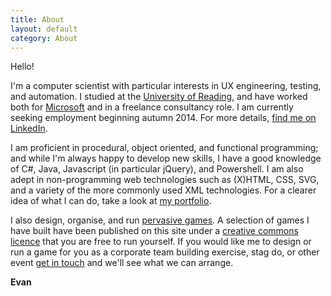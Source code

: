 ```yaml
---
title: About
layout: default
category: About
---
```

Hello!

I'm a computer scientist with particular interests in UX engineering, testing, and automation. I studied at the [University of Reading](http://www.reading.ac.uk/), and have worked both for [Microsoft](www.microsoft.com) and in a freelance consultancy role. I am currently seeking employment beginning autumn 2014. For more details, [find me on LinkedIn](https://www.linkedin.com/in/evanrwilliams).

I am proficient in procedural, object oriented, and functional programming; and while I'm always happy to develop new skills, I have a good knowledge of C#, Java, Javascript (in particular jQuery), and Powershell. I am also adept in non-programming web technologies such as (X)HTML, CSS, SVG, and a variety of the more commonly used XML technologies. For a clearer idea of what I can do, take a look at [my portfolio](/code/).

I also design, organise, and run [pervasive games](/games). A selection of games I have built have been published on this site under a [creative commons licence](http://creativecommons.org/licenses/by-nc-nd/2.0/uk/) that you are free to run yourself. If you would like me to design or run a game for you as a corporate team building exercise, stag do, or other event [get in touch](mailto:evan@natcs.eu) and we'll see what we can arrange.

**Evan**

